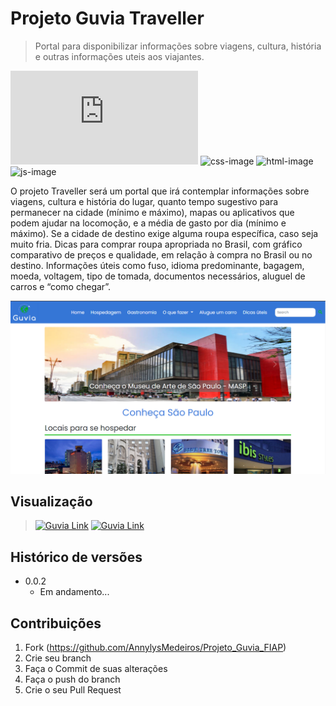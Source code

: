 # Projeto Guvia Traveller
> Portal para disponibilizar informações sobre viagens, cultura, história e outras informações uteis aos viajantes.
> 
![b-image][b-url]
![css-image] 
![html-image] 
![js-image] 

O projeto Traveller será um portal que irá contemplar informações sobre viagens, cultura e história do lugar, quanto tempo sugestivo para permanecer na cidade (mínimo e máximo), mapas ou aplicativos que podem ajudar na locomoção, e a média de gasto por dia (mínimo e máximo). Se a cidade de destino exige alguma roupa específica, caso seja muito fria. Dicas para comprar roupa apropriada no Brasil, com gráfico comparativo de preços e qualidade, em relação à compra no Brasil ou no destino. Informações úteis como fuso, idioma predominante, bagagem, moeda, voltagem, tipo de tomada, documentos necessários, aluguel de carros e “como chegar”.

![](./imagens/home_guvia.png)

## Visualização
> [![Guvia Link][guvia-home]][home-url]
[![Guvia Link][guvia-hosp]][hosp-url]

## Histórico de versões
* 0.0.2
    * Em andamento...

## Contribuições

1. Fork (<https://github.com/AnnylysMedeiros/Projeto_Guvia_FIAP>)
2. Crie seu branch
3. Faça o Commit de suas alterações
4. Faça o push do branch
5. Crie o seu Pull Request

[html-image]: https://img.shields.io/badge/-html-orange?style=flat
[css-image]: https://img.shields.io/badge/-css-blue?style=flat
[js-image]: https://img.shields.io/badge/-JS-yellow?style=flat
[b-image]: https://img.shields.io/badge/-bootstrap-purple?style=flat
[b-url]: https://annylysmedeiros.github.io/Projeto_Guvia_FIAP/index.html 


<!--- Guvia menu--->
[guvia-home]: https://img.shields.io/badge/-home-blue?style=for-the-badge
[home-url]: https://annylysmedeiros.github.io/Projeto_Guvia_FIAP/index.html

[guvia-hosp]: https://img.shields.io/badge/-hospedagem-blue?style=for-the-badge
[hosp-url]: https://annylysmedeiros.github.io/Projeto_Guvia_FIAP/hospedagem.html
